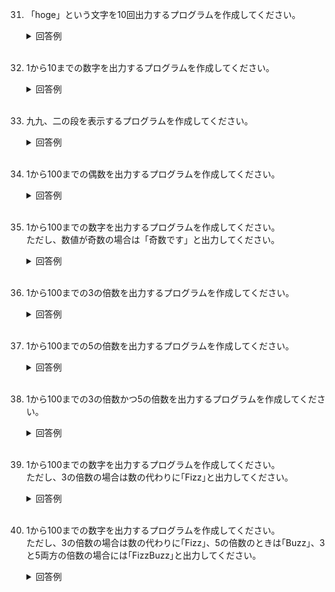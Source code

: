 31. 「hoge」という文字を10回出力するプログラムを作成してください。

	<details><summary>回答例</summary><div>
		
	```
	for _ in 1...10 {
	    print("hoge")
	}
	```
		
	</div></details>
	

	<br>
	
32. 1から10までの数字を出力するプログラムを作成してください。

	<details><summary>回答例</summary><div>
		
	```
	for i in 1...10 {
	    print(i)
	}
	```
		
	</div></details>
	

	<br>
	
33. 九九、二の段を表示するプログラムを作成してください。

	<details><summary>回答例</summary><div>
		
	```
	for i in 1...9 {
	    print(2 * i)
	}
	```
		
	</div></details>
	

	<br>
	
34. 1から100までの偶数を出力するプログラムを作成してください。

	<details><summary>回答例</summary><div>
		
	```
	for i in 1...100 {
	    if i % 2 == 0 {
	        print(i)
	    }
	}
	```
		
	</div></details>
	

	<br>

35. 1から100までの数字を出力するプログラムを作成してください。  
ただし、数値が奇数の場合は「奇数です」と出力してください。

	<details><summary>回答例</summary><div>
		
	```
	for i in 1...100 {
	    if i % 2 == 0 {
	        print(i)
	    } else {
	        print("奇数です")
	    }
	}
	```
		
	</div></details>
	

	<br>
	
36. 1から100までの3の倍数を出力するプログラムを作成してください。  

	<details><summary>回答例</summary><div>
		
	```
	for i in 1...100 {
	    if i % 3 == 0 {
	        print(i)
	    }
	}
	```
		
	</div></details>
	

	<br>
	
37. 1から100までの5の倍数を出力するプログラムを作成してください。  

	<details><summary>回答例</summary><div>
		
	```
	for i in 1...100 {
	    if i % 5 == 0 {
	        print(i)
	    }
	}
	```
		
	</div></details>
	

	<br>
	
38. 1から100までの3の倍数かつ5の倍数を出力するプログラムを作成してください。  

	<details><summary>回答例</summary><div>
		
	```
	for i in 1...100 {
	    if i % 3 == 0 && i % 5 == 0 {
	        print(i)
	    }
	}
	```
		
	</div></details>
	

	<br>
	
39. 1から100までの数字を出力するプログラムを作成してください。  
ただし、3の倍数の場合は数の代わりに｢Fizz｣と出力してください。

	<details><summary>回答例</summary><div>
		
	```
	for i in 1...100 {
	    if i % 3 == 0 {
	        print("Fizz")
	    } else {
	        print(i)
	    }
	}
	```
		
	</div></details>
	

	<br>
	
40. 1から100までの数字を出力するプログラムを作成してください。  
ただし、3の倍数の場合は数の代わりに｢Fizz｣、5の倍数のときは｢Buzz｣、3と5両方の倍数の場合には｢FizzBuzz｣と出力してください。
	<details><summary>回答例</summary><div>
		
	```
	for i in 1...100 {
	    if i % 3 == 0 && i % 5 == 0 {
	        print("FizzBuzz")
	    } else if i % 3 == 0 {
	        print("Fizz")
	    } else if i % 5 == 0 {
	        print("Buzz")
	    } else {
	        print(i)
	    }
	}
	```
		
	</div></details>
	

	<br>
	